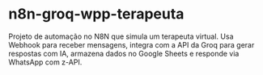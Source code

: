 # n8n-groq-wpp-terapeuta
Projeto de automação no N8N que simula um terapeuta virtual. Usa Webhook para receber mensagens, integra com a API da Groq para gerar respostas com IA, armazena dados no Google Sheets e responde via WhatsApp com z-API.
